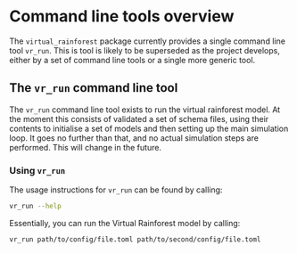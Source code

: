 # Command line tools overview

The `virtual_rainforest` package currently provides a single command line tool `vr_run`.
This is tool is likely to be superseded as the project develops, either by a set of
command line tools or a single more generic tool.

## The `vr_run` command line tool

The `vr_run` command line tool exists to run the virtual rainforest model. At the moment
this consists of validated a set of schema files, using their contents to initialise a
set of models and then setting up the main simulation loop. It goes no further than
that, and no actual simulation steps are performed. This will change in the future.

### Using `vr_run`

The usage instructions for `vr_run` can be found by calling:

```bash
vr_run --help
```

Essentially, you can run the Virtual Rainforest model by calling:

```bash
vr_run path/to/config/file.toml path/to/second/config/file.toml
```
